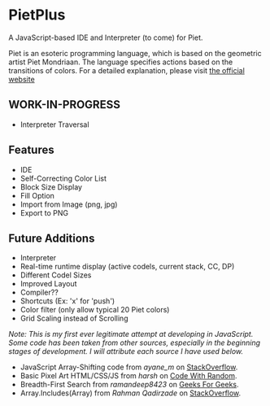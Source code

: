 # PietPlus
A JavaScript-based IDE and Interpreter (to come) for Piet.

Piet is an esoteric programming language, which is based on the geometric artist Piet Mondriaan. The language specifies actions based on the transitions of colors. For a detailed explanation, please visit [the official website](https://www.dangermouse.net/esoteric/piet.html)

## WORK-IN-PROGRESS
- Interpreter Traversal

## Features
- IDE
- Self-Correcting Color List
- Block Size Display
- Fill Option
- Import from Image (png, jpg)
- Export to PNG

## Future Additions
- Interpreter
- Real-time runtime display (active codels, current stack, CC, DP)
- Different Codel Sizes
- Improved Layout
- Compiler??
- Shortcuts (Ex: 'x' for 'push')
- Color filter (only allow typical 20 Piet colors)
- Grid Scaling instead of Scrolling

_Note: This is my first ever legitimate attempt at developing in JavaScript. Some code has been taken from other sources, especially in the beginning stages of development. I will attribute each source I have used below._

- JavaScript Array-Shifting code from _ayane\_m_ on [StackOverflow](https://stackoverflow.com/questions/36215355/what-is-a-good-way-to-rotate-circular-shift-a-two-dimensional-array).
- Basic Pixel Art HTML/CSS/JS from _harsh_ on [Code With Random](https://www.codewithrandom.com/2022/12/02/pixel-art-maker-using-javascript/).
- Breadth-First Search from _ramandeep8423_ on [Geeks For Geeks](https://www.geeksforgeeks.org/breadth-first-traversal-bfs-on-a-2d-array/#).
- Array.Includes(Array) from _Rahman Qadirzade_ on [StackOverflow](https://www.geeksforgeeks.org/breadth-first-traversal-bfs-on-a-2d-array/#).